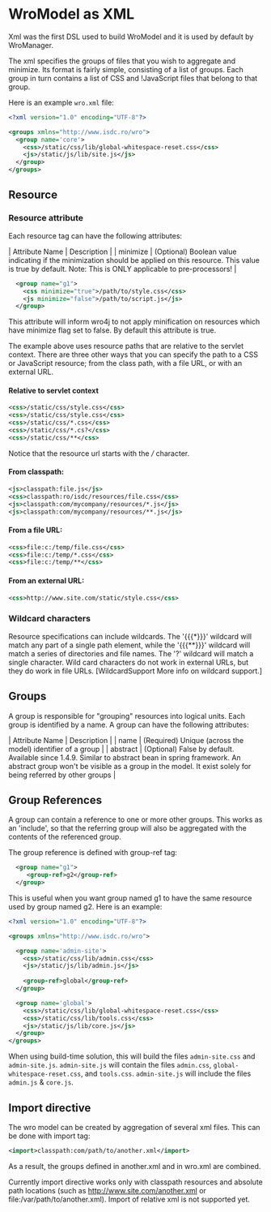 # WroModel as XML
Xml was the first DSL used to build WroModel and it is used by default by WroManager.

The xml specifies the groups of files that you wish to aggregate and minimize.  Its format is fairly simple, consisting of a list of groups.  Each group in turn contains a list of CSS and !JavaScript files that belong to that group.

Here is an example `wro.xml` file:

```xml
<?xml version="1.0" encoding="UTF-8"?>

<groups xmlns="http://www.isdc.ro/wro">
  <group name='core'>
    <css>/static/css/lib/global-whitespace-reset.css</css>
    <js>/static/js/lib/site.js</js>
  </group>
</groups>
```

## Resource

### Resource attribute

Each resource tag can have the following attributes:

| Attribute Name | Description | 
| minimize | (Optional) Boolean value indicating if the minimization should be applied on this resource. This value is true by default. Note: This is ONLY applicable to pre-processors! |


```xml
  <group name="g1">
    <css minimize="true">/path/to/style.css</css>
    <js minimize="false">/path/to/script.js</js>
  </group>
```
This attribute will inform wro4j to not apply minification on resources which have minimize flag set to false. By default this attribute is true.


The example above uses resource paths that are relative to the servlet context. There are three other ways that you can specify the path to a CSS or JavaScript resource; from the class path, with a file URL, or with an external URL.

#### Relative to servlet context
```xml
<css>/static/css/style.css</css>
<css>/static/css/style.css</css>
<css>/static/css/*.css</css>
<css>/static/css/*.cs?</css>
<css>/static/css/**</css>
```

Notice that the resource url starts with the */* character.


#### From classpath:
```xml
<js>classpath:file.js</js>
<css>classpath:ro/isdc/resources/file.css</css>
<js>classpath:com/mycompany/resources/*.js</js>
<js>classpath:com/mycompany/resources/**.js</js>
```

#### From a file URL:
```xml
<css>file:c:/temp/file.css</css>
<css>file:c:/temp/*.css</css>
<css>file:c:/temp/**</css>
```

#### From an external URL:
```xml
<css>http://www.site.com/static/style.css</css>
```

### Wildcard characters

Resource specifications can include wildcards.  The '{{{*}}}' wildcard will match any part of a single path element, while the '{{{**}}}' wildcard will match a series of directories and file names.  The '?' wildcard will match a single character.  Wild card characters do not work in external URLs, but they do work in file URLs.  [WildcardSupport More info on wildcard support.]

## Groups 

A group is responsible for "grouping" resources into logical units. Each group is identified by a name. 
A group can have the following attributes:

| Attribute Name | Description | 
| name | (Required) Unique (across the model) identifier of a group |
| abstract | (Optional) False by default. Available since 1.4.9. Similar to abstract bean in spring framework. An abstract group won't be visible as a group in the model. It exist solely for being referred by other groups |

## Group References 
A group can contain a reference to one or more other groups.  This works as an 'include', so that the referring group will also be aggregated with the contents of the referenced group. 

The group reference is defined with group-ref tag:

```xml
  <group name="g1">
     <group-ref>g2</group-ref>
  </group>
```

This is useful when you want group named g1 to have the same resource used by group named g2. Here is an example:

```xml
<?xml version="1.0" encoding="UTF-8"?>

<groups xmlns="http://www.isdc.ro/wro">

  <group name='admin-site'>
    <css>/static/css/lib/admin.css</css>
    <js>/static/js/lib/admin.js</js>
    
    <group-ref>global</group-ref>
  </group>

  <group name='global'>
    <css>/static/css/lib/global-whitespace-reset.css</css>
    <css>/static/css/lib/tools.css</css>
    <js>/static/js/lib/core.js</js>
  </group>
</groups>
```


When using build-time solution, this will build the files `admin-site.css` and `admin-site.js`.  `admin-site.js` will contain the files `admin.css`, `global-whitespace-reset.css`, and `tools.css`.  `admin-site.js` will include the files `admin.js` & `core.js`.

## Import directive 
The wro model can be created by aggregation of several xml files. This can be done with import tag:

```xml
<import>classpath:com/path/to/another.xml</import>
```

As a result, the groups defined in another.xml and in wro.xml are combined. 

Currently import directive works only with classpath resources and absolute path locations (such as http://www.site.com/another.xml or file:/var/path/to/another.xml). Import of relative xml is not supported yet.